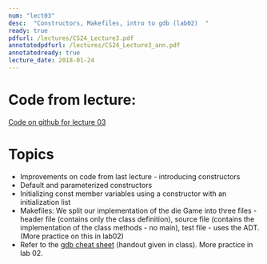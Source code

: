 ```yaml
---
num: "lect03"
desc:  "Constructors, Makefiles, intro to gdb (lab02)  "
ready: true
pdfurl: /lectures/CS24_Lecture3.pdf
annotatedpdfurl: /lectures/CS24_Lecture3_ann.pdf
annotatedready: true
lecture_date: 2018-01-24
---
```




# Code from lecture:
[Code on github for lecture 03](https://github.com/ucsb-cs24-w18/cs24-w18-lecture-03)


# Topics

* Improvements on code from last lecture - introducing constructors
* Default and parameterized constructors
* Initializing const member variables using a constructor with an initialization list
* Makefiles: We split our implementation of the die Game into three files  - header file (contains only the class definition), source file (contains the implementation of the class methods - no main), test file - uses the ADT. (More practice on this in lab02)
* Refer to the [gdb cheat sheet](http://darkdust.net/files/GDB%20Cheat%20Sheet.pdf) (handout given in class). More practice in lab 02.


